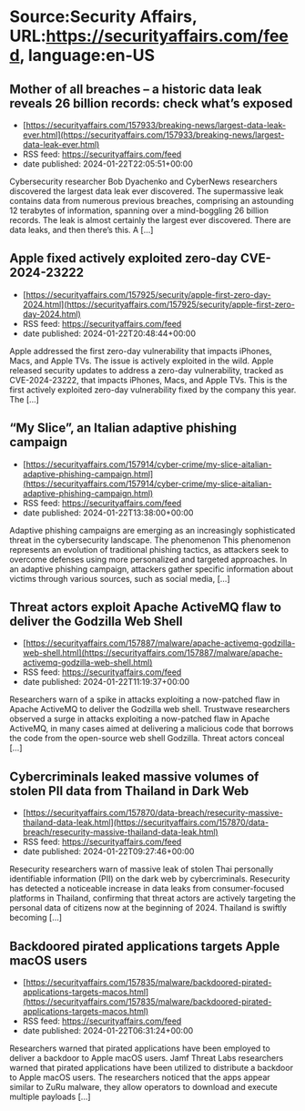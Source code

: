 # Source:Security Affairs, URL:https://securityaffairs.com/feed, language:en-US

## Mother of all breaches – a historic data leak reveals 26 billion records: check what’s exposed
 - [https://securityaffairs.com/157933/breaking-news/largest-data-leak-ever.html](https://securityaffairs.com/157933/breaking-news/largest-data-leak-ever.html)
 - RSS feed: https://securityaffairs.com/feed
 - date published: 2024-01-22T22:05:51+00:00

Cybersecurity researcher Bob Dyachenko and CyberNews researchers discovered the largest data leak ever discovered. The supermassive leak contains data from numerous previous breaches, comprising an astounding 12 terabytes of information, spanning over a mind-boggling 26 billion records. The leak is almost certainly the largest ever discovered. There are data leaks, and then there’s this. A [&#8230;]

## Apple fixed actively exploited zero-day CVE-2024-23222
 - [https://securityaffairs.com/157925/security/apple-first-zero-day-2024.html](https://securityaffairs.com/157925/security/apple-first-zero-day-2024.html)
 - RSS feed: https://securityaffairs.com/feed
 - date published: 2024-01-22T20:48:44+00:00

Apple addressed the first zero-day vulnerability that impacts iPhones, Macs, and Apple TVs. The issue is actively exploited in the wild. Apple released security updates to address a zero-day vulnerability, tracked as CVE-2024-23222, that impacts iPhones, Macs, and Apple TVs. This is the first actively exploited zero-day vulnerability fixed by the company this year. The [&#8230;]

## “My Slice”, an Italian adaptive phishing campaign
 - [https://securityaffairs.com/157914/cyber-crime/my-slice-aitalian-adaptive-phishing-campaign.html](https://securityaffairs.com/157914/cyber-crime/my-slice-aitalian-adaptive-phishing-campaign.html)
 - RSS feed: https://securityaffairs.com/feed
 - date published: 2024-01-22T13:38:00+00:00

Adaptive phishing campaigns are emerging as an increasingly sophisticated threat in the cybersecurity landscape. The phenomenon This phenomenon represents an evolution of traditional phishing tactics, as attackers seek to overcome defenses using more personalized and targeted approaches. In an adaptive phishing campaign, attackers gather specific information about victims through various sources, such as social media, [&#8230;]

## Threat actors exploit Apache ActiveMQ flaw to deliver the Godzilla Web Shell
 - [https://securityaffairs.com/157887/malware/apache-activemq-godzilla-web-shell.html](https://securityaffairs.com/157887/malware/apache-activemq-godzilla-web-shell.html)
 - RSS feed: https://securityaffairs.com/feed
 - date published: 2024-01-22T11:19:37+00:00

Researchers warn of a spike in attacks exploiting a now-patched flaw in Apache ActiveMQ to deliver the Godzilla web shell. Trustwave researchers observed a surge in attacks exploiting a now-patched flaw in Apache ActiveMQ, in many cases aimed at delivering a malicious code that borrows the code from the open-source web shell Godzilla. Threat actors conceal [&#8230;]

## Cybercriminals leaked massive volumes of stolen PII data from Thailand in Dark Web
 - [https://securityaffairs.com/157870/data-breach/resecurity-massive-thailand-data-leak.html](https://securityaffairs.com/157870/data-breach/resecurity-massive-thailand-data-leak.html)
 - RSS feed: https://securityaffairs.com/feed
 - date published: 2024-01-22T09:27:46+00:00

Resecurity researchers warn of massive leak of stolen Thai personally identifiable information (PII) on the dark web by cybercriminals. Resecurity has detected a noticeable increase in data leaks from consumer-focused platforms in Thailand, confirming that threat actors are actively targeting the personal data of citizens now at the beginning of 2024. Thailand is swiftly becoming [&#8230;]

## Backdoored pirated applications targets Apple macOS users
 - [https://securityaffairs.com/157835/malware/backdoored-pirated-applications-targets-macos.html](https://securityaffairs.com/157835/malware/backdoored-pirated-applications-targets-macos.html)
 - RSS feed: https://securityaffairs.com/feed
 - date published: 2024-01-22T06:31:24+00:00

Researchers warned that pirated applications have been employed to deliver a backdoor to Apple macOS users. Jamf Threat Labs researchers warned that pirated applications have been utilized to distribute a backdoor to Apple macOS users. The researchers noticed that the apps appear similar to ZuRu malware, they allow operators to download and execute multiple payloads [&#8230;]

